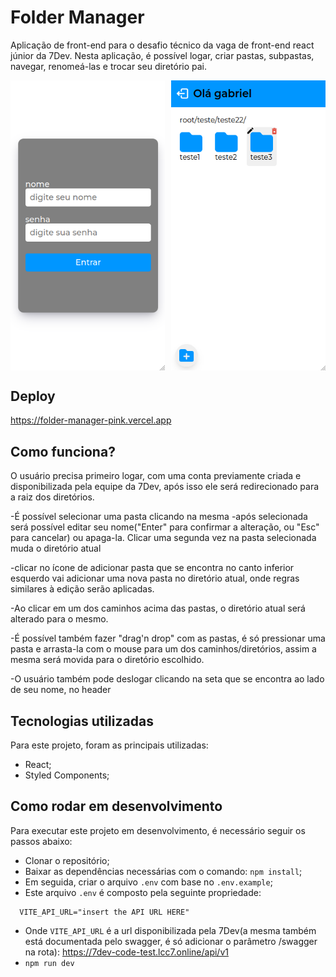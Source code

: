 # Folder Manager

Aplicação de front-end para o desafio técnico da vaga de front-end react júnior da 7Dev. Nesta aplicação, é possível logar, criar pastas, subpastas, navegar, renomeá-las e trocar seu diretório pai.

<div style="display: flex; width: 100%; gap: 2%;">
  <img style="width: 49%;" src="./public/login-page.png"/>
  <img style="width: 49%;" src="./public/folders-page.png"/>
</div>

## Deploy

<a href="https://folder-manager-pink.vercel.app">https://folder-manager-pink.vercel.app</a>

## Como funciona?

O usuário precisa primeiro logar, com uma conta previamente criada e disponibilizada pela equipe da 7Dev, após isso ele será redirecionado para a raiz dos diretórios.

-É possível selecionar uma pasta clicando na mesma
-após selecionada será possível editar seu nome("Enter" para confirmar a alteração, ou "Esc" para cancelar) ou apaga-la. Clicar uma segunda vez na pasta selecionada muda o diretório atual

-clicar no ícone de adicionar pasta que se encontra no canto inferior esquerdo vai adicionar uma nova pasta no diretório atual, onde regras similares à edição serão aplicadas.

-Ao clicar em um dos caminhos acima das pastas, o diretório atual será alterado para o mesmo.

-É possível também fazer "drag'n drop" com as pastas, é só pressionar uma pasta e arrasta-la com o mouse para um dos caminhos/diretórios, assim a mesma será movida para o diretório escolhido.

-O usuário também pode deslogar clicando na seta que se encontra ao lado de seu nome, no header

## Tecnologias utilizadas

Para este projeto, foram as principais utilizadas:

- React;
- Styled Components;

## Como rodar em desenvolvimento

Para executar este projeto em desenvolvimento, é necessário seguir os passos abaixo:

- Clonar o repositório;
- Baixar as dependências necessárias com o comando: `npm install`;
- Em seguida, criar o arquivo `.env` com base no `.env.example`;
- Este arquivo `.env` é composto pela seguinte propriedade:

```
  VITE_API_URL="insert the API URL HERE"
```

- Onde `VITE_API_URL` é a url disponibilizada pela 7Dev(a mesma também está documentada pelo swagger, é só adicionar o parâmetro /swagger na rota): <a href="https://7dev-code-test.lcc7.online/api/v1">https://7dev-code-test.lcc7.online/api/v1</a>
- `npm run dev`
